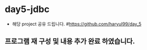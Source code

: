 # day5-jdbc

- 해당 project 공유 드립니다.
#https://github.com/haryul99/day_5


## 프로그램 재 구성 및 내용 추가 완료 하였습니다.

